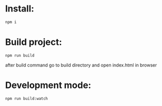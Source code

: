 # Install:

```sh
npm i
```

# Build project:

```sh
npm run build
```

after build command go to build directory and open index.html in browser

# Development mode:

```sh
npm run build:watch
```